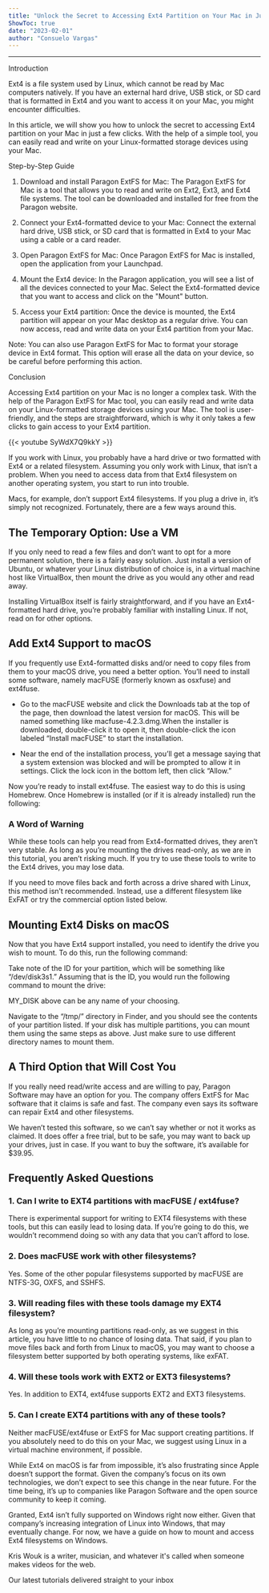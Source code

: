 ```yaml
---
title: "Unlock the Secret to Accessing Ext4 Partition on Your Mac in Just a Few Clicks!"
ShowToc: true 
date: "2023-02-01"
author: "Consuelo Vargas"
---
```

*****
Introduction

Ext4 is a file system used by Linux, which cannot be read by Mac computers natively. If you have an external hard drive, USB stick, or SD card that is formatted in Ext4 and you want to access it on your Mac, you might encounter difficulties.

In this article, we will show you how to unlock the secret to accessing Ext4 partition on your Mac in just a few clicks. With the help of a simple tool, you can easily read and write on your Linux-formatted storage devices using your Mac.

Step-by-Step Guide

1. Download and install Paragon ExtFS for Mac: The Paragon ExtFS for Mac is a tool that allows you to read and write on Ext2, Ext3, and Ext4 file systems. The tool can be downloaded and installed for free from the Paragon website.

2. Connect your Ext4-formatted device to your Mac: Connect the external hard drive, USB stick, or SD card that is formatted in Ext4 to your Mac using a cable or a card reader.

3. Open Paragon ExtFS for Mac: Once Paragon ExtFS for Mac is installed, open the application from your Launchpad.

4. Mount the Ext4 device: In the Paragon application, you will see a list of all the devices connected to your Mac. Select the Ext4-formatted device that you want to access and click on the "Mount" button.

5. Access your Ext4 partition: Once the device is mounted, the Ext4 partition will appear on your Mac desktop as a regular drive. You can now access, read and write data on your Ext4 partition from your Mac.

Note: You can also use Paragon ExtFS for Mac to format your storage device in Ext4 format. This option will erase all the data on your device, so be careful before performing this action.

Conclusion

Accessing Ext4 partition on your Mac is no longer a complex task. With the help of the Paragon ExtFS for Mac tool, you can easily read and write data on your Linux-formatted storage devices using your Mac. The tool is user-friendly, and the steps are straightforward, which is why it only takes a few clicks to gain access to your Ext4 partition.

{{< youtube SyWdX7Q9kkY >}} 



If you work with Linux, you probably have a hard drive or two formatted with Ext4 or a related filesystem. Assuming you only work with Linux, that isn’t a problem. When you need to access data from that Ext4 filesystem on another operating system, you start to run into trouble.
 
Macs, for example, don’t support Ext4 filesystems. If you plug a drive in, it’s simply not recognized. Fortunately, there are a few ways around this.
 
## The Temporary Option: Use a VM
 
If you only need to read a few files and don’t want to opt for a more permanent solution, there is a fairly easy solution. Just install a version of Ubuntu, or whatever your Linux distribution of choice is, in a virtual machine host like VirtualBox, then mount the drive as you would any other and read away.
 
Installing VirtualBox itself is fairly straightforward, and if you have an Ext4-formatted hard drive, you’re probably familiar with installing Linux. If not, read on for other options.
 
## Add Ext4 Support to macOS 
 
If you frequently use Ext4-formatted disks and/or need to copy files from them to your macOS drive, you need a better option. You’ll need to install some software, namely macFUSE (formerly known as osxfuse) and ext4fuse.
 
- Go to the macFUSE website and click the Downloads tab at the top of the page, then download the latest version for macOS. This will be named something like macfuse-4.2.3.dmg.When the installer is downloaded, double-click it to open it, then double-click the icon labeled “Install macFUSE” to start the installation.

 
- Near the end of the installation process, you’ll get a message saying that a system extension was blocked and will be prompted to allow it in settings. Click the lock icon in the bottom left, then click “Allow.”

 
Now you’re ready to install ext4fuse. The easiest way to do this is using Homebrew. Once Homebrew is installed (or if it is already installed) run the following:
 
### A Word of Warning
 
While these tools can help you read from Ext4-formatted drives, they aren’t very stable. As long as you’re mounting the drives read-only, as we are in this tutorial, you aren’t risking much. If you try to use these tools to write to the Ext4 drives, you may lose data.
 
If you need to move files back and forth across a drive shared with Linux, this method isn’t recommended. Instead, use a different filesystem like ExFAT or try the commercial option listed below.
 
## Mounting Ext4 Disks on macOS 
 
Now that you have Ext4 support installed, you need to identify the drive you wish to mount. To do this, run the following command:
 
Take note of the ID for your partition, which will be something like “/dev/disk3s1.” Assuming that is the ID, you would run the following command to mount the drive:
 
MY_DISK above can be any name of your choosing. 
 
Navigate to the “/tmp/” directory in Finder, and you should see the contents of your partition listed. If your disk has multiple partitions, you can mount them using the same steps as above. Just make sure to use different directory names to mount them.
 
## A Third Option that Will Cost You
 
If you really need read/write access and are willing to pay, Paragon Software may have an option for you. The company offers ExtFS for Mac software that it claims is safe and fast. The company even says its software can repair Ext4 and other filesystems.
 
We haven’t tested this software, so we can’t say whether or not it works as claimed. It does offer a free trial, but to be safe, you may want to back up your drives, just in case. If you want to buy the software, it’s available for $39.95.
 
## Frequently Asked Questions
 
### 1. Can I write to EXT4 partitions with macFUSE / ext4fuse?
 
There is experimental support for writing to EXT4 filesystems with these tools, but this can easily lead to losing data. If you’re going to do this, we wouldn’t recommend doing so with any data that you can’t afford to lose.
 
### 2. Does macFUSE work with other filesystems?
 
Yes. Some of the other popular filesystems supported by macFUSE are NTFS-3G, OXFS, and SSHFS.
 
### 3. Will reading files with these tools damage my EXT4 filesystem?
 
As long as you’re mounting partitions read-only, as we suggest in this article, you have little to no chance of losing data. That said, if you plan to move files back and forth from Linux to macOS, you may want to choose a filesystem better supported by both operating systems, like exFAT.
 
### 4. Will these tools work with EXT2 or EXT3 filesystems?
 
Yes. In addition to EXT4, ext4fuse supports EXT2 and EXT3 filesystems.
 
### 5. Can I create EXT4 partitions with any of these tools?
 
Neither macFUSE/ext4fuse or ExtFS for Mac support creating partitions. If you absolutely need to do this on your Mac, we suggest using Linux in a virtual machine environment, if possible.
 
While Ext4 on macOS is far from impossible, it’s also frustrating since Apple doesn’t support the format. Given the company’s focus on its own technologies, we don’t expect to see this change in the near future. For the time being, it’s up to companies like Paragon Software and the open source community to keep it coming.
 
Granted, Ext4 isn’t fully supported on Windows right now either. Given that company’s increasing integration of Linux into Windows, that may eventually change. For now, we have a guide on how to mount and access Ext4 filesystems on Windows.
 
Kris Wouk is a writer, musician, and whatever it's called when someone makes videos for the web.
 
Our latest tutorials delivered straight to your inbox





